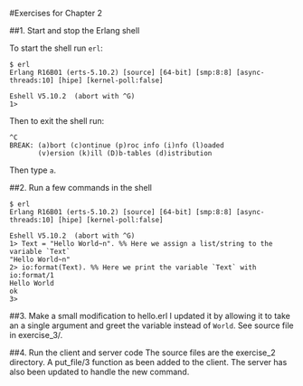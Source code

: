 #Exercises for Chapter 2

##1. Start and stop the Erlang shell

To start the shell run `erl`:

    $ erl
    Erlang R16B01 (erts-5.10.2) [source] [64-bit] [smp:8:8] [async-threads:10] [hipe] [kernel-poll:false]

    Eshell V5.10.2  (abort with ^G)
    1>

Then to exit the shell run:

    ^C
    BREAK: (a)bort (c)ontinue (p)roc info (i)nfo (l)oaded
           (v)ersion (k)ill (D)b-tables (d)istribution

Then type `a`.

##2. Run a few commands in the shell

    $ erl
    Erlang R16B01 (erts-5.10.2) [source] [64-bit] [smp:8:8] [async-threads:10] [hipe] [kernel-poll:false]

    Eshell V5.10.2  (abort with ^G)
    1> Text = "Hello World~n". %% Here we assign a list/string to the variable `Text`
    "Hello World~n"
    2> io:format(Text). %% Here we print the variable `Text` with io:format/1
    Hello World
    ok
    3>

##3. Make a small modification to hello.erl
I updated it by allowing it to take an a single argument and greet the variable instead of `World`. See source file in exercise_3/.

##4. Run the client and server code
The source files are the exercise_2 directory. A put_file/3 function as been added to the client. The server has also been updated to handle the new command.
